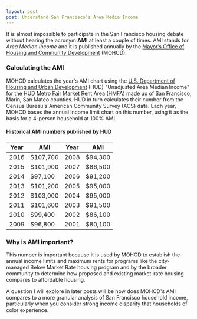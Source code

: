 ```yaml
---
layout: post
post: Understand San Francisco's Area Media Income
---
```


It is almost impossible to participate in the San Francisco housing debate without hearing the acronym **AMI** at least a couple of times. AMI stands for *Area Median Income* and it is published annually by the [Mayor’s Office of Housing and Community Development](http://sfmohcd.org/) (MOHCD).

### Calculating the AMI

MOHCD calculates the year's AMI chart using the [U.S. Department of Housing and Urban Development](https://www.huduser.gov/portal/datasets/il.html) (HUD) "Unadjusted Area Median Income" for the HUD Metro Fair Market Rent Area (HMFA) made up of San Francisco, Marin, San Mateo counties. HUD in turn calculates their number from the Census Bureau's American Community Survey (ACS) data. Each year, MOHCD bases the annual income limit chart on this number, using it as the basis for a 4-person household at 100% AMI. 

#### Historical AMI numbers published by HUD

Year | AMI | Year | AMI
---- | --- | ---- | ---
2016 | $107,700 | 2008 | $94,300
2015 | $101,900 | 2007 | $86,500
2014 | $97,100 | 2006 | $91,200
2013 | $101,200 | 2005 | $95,000
2012 | $103,000 | 2004 | $95,000
2011 | $101,600 | 2003 | $91,500
2010 | $99,400 | 2002 | $86,100
2009 | $96,800 | 2001 | $80,100

### Why is AMI important?

This number is important because it is used by MOHCD to establish the annual income limits and maximum rents for programs like the city-managed Below Market Rate housing program and by the broader community to determine how proposed and existing market-rate housing compares to affordable housing.

A question I will explore in later posts will be how does MOHCD's AMI compares to a more granular analysis of San Francisco household income, particularly when you consider strong income disparity that households of color experience.

